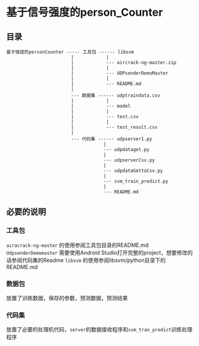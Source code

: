 # 基于信号强度的person_Counter

## 目录

    基于强度的personCounter ----- 工具包 ------ libsvm
                            |            |
                            |            --- aircrack-ng-master.zip
                            |            |
                            |            --- UDPsenderDemoMaster
                            |            |
                            |            --- README.md
                            |
                            --- 数据集 ------ udptraindata.csv
                            |            |
                            |            --- model
                            |            |
                            |            --- test.csv
                            |            |
                            |            --- test_result.csv
                            |
                            --- 代码集 ------ udpserver1.py
                                        |
                                        --- udpdataget.py
                                        |
                                        --- udpserverCsv.py
                                        |
                                        --- udpdataGettoCsv.py
                                        |
                                        --- svm_train_predict.py
                                        |
                                        --- README.md

## 必要的说明

### 工具包

`airacrack-ng-master` 的使用参阅工具包目录的README.md
`UdpsenderDemomaster` 需要使用Android Studio打开完整的project，想要修改的话参阅代码集的Readme
`libsvm` 的使用参阅libsvm/python目录下的README.md

### 数据包

放置了训练数据，保存的参数，预测数据，预测结果

### 代码集

放置了必要的处理机代码，`server`的数据接收程序和`svm_tran_predict`训练处理程序
